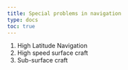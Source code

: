 ```yaml
---
title: Special problems in navigation 
type: docs
toc: true
---
```

1. High Latitude Navigation
2. High speed surface craft
3. Sub-surface craft
